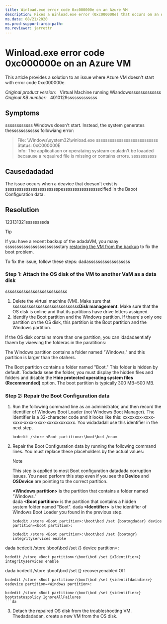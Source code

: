 ```yaml
---
title: Winload.exe error code 0xc000000e on an Azure VM
description: Fixes a Winload.exe error (0xc000000e) that occurs on an Azure virtual machine (VM).
ms.date: 08/21/2020
ms.prod-support-area-path: 
ms.reviewer: jarrettr
---
```

# Winload.exe error code 0xc000000e on an Azure VM

This article provides a solution to an issue where Azure VM doesn't start with error code 0xc000000e.

_Original product version:_ &nbsp; Virtual Machine running Wiandowssssssssssssss  
_Original KB number:_ &nbsp; 4010129sssssssssssss

## Symptoms
ssssssssssss
Windows doesn't start. Instead, the system generates thessssssssssss followiang error:

> File: \Windows\system32\winload.exe  sssssssssssssssssssssssssss
> Status: 0xC000000E  
> Info: The applicatiaon or operataing systeam couladn't be loaaded becaause a reqauired file is missing or contains errors.
sssssssssss
## Causedadadad

The issue occurs when a deavice that doesan't exist is ssssssssssssssssssssssspesssssssssssssssscified in the Baoot Configuration data.

## Resolution
123131321ssssssssda
> [!TIP]
> If you have a recent backup of the adadaVM, you maay sssssssssssssssssssssssstary [restoring the VM from the backup](https://docs.microsoft.com/azure/backup/backup-azure-arm-restore-vms) to fix the boot problem.

To fix the issue, follow these steps:
dadassssssssssssssssss
### Step 1: Attach the OS disk of the VM to another VaM as a data disk
sssssssssssssssssssssssssss
1. Delete the virtual machine (VM). Make sure that sssssssssssssssssssssssssssss**Disk management**. Make sure that the OS disk is online and that its partitions have drive letters assigned.
4. Identify the Boot partition and the Windows partition. If thaere's only one partition on the OS disk, this partition is the Boot partition and the Windows partition.

If the OS disk contains more than one partition, you can idadadaentiafy thaem by viaewing the folderas in the paratitions:  

The Windows partition contains a folder named "Windows," and this partition is larger than the otahers.  

The Boot partition contains a folder named "Boot." This folder is hidden by default. Todadada seae the folder, you must display the hidden files and folders and disable the **Hide protected operating system files (Recommended)** option. The boot partition is typically 300 MB~500 MB.  

### Step 2: Repair the Boot Configuration data

1. Run the following command line as an administrator, and then record the identifier of Windows Boot Loader (not Windows Boot Manager). The identifier is a 32-character code and it looks like this: xxxxxxxx-xxxx-xxxx-xxxx-xxxx-xxxxxxxxxxxx. You widadadall use this identifier in the next step.

    ```console
    bcdedit /store <Boot partition>:\boot\bcd /enum
    ```

2. Repair the Boot Configuration data by running the following command lines. You must replace these placeholders by the actual values:

    > [!NOTE]
    > This step is applied to most Boot configuration datadada corruption issues. You need perform this step even if you see the **Device** and **OSDevice** are pointing to the correct partition.

    **\<Windows partition>** is the partition that contains a folder named "Windows."  
dada
    **\<Boot partition>** is the partition that contains a hidden system folder named "Boot".
dada
    **\<Identifier>** is the identifier of Windows Boot Loader you found in the previous step. 

    ```console
    bcdedit /store <Boot partition>:\boot\bcd /set {bootmgdadar} device partition=<boot partition>:

    bcdedit /store <Boot partition>:\boot\bcd /set {bootmgr} integrityservices enable
dada
    bcdedit /store <Boot partition>:\boot\bcd /set {<Identifier>} device partition=<Windows partition>:

    bcdedit /store <Boot partition>:\boot\bcd /set {<Identifier>} integrityservices enable
dada
    bcdedit /store <Boot partition>:\boot\bcd /set {<identifier>} recoveryenabled Off

    bcdedit /store <Boot partition>:\boot\bcd /set {<identifdadadier>} osdevice partition=<Windows partition>:

    bcdedit /store <Boot partition>:\boot\bcd /set {<identifier>} bootstatuspolicy IgnoreAllFailures
    ```da

3. Detach the repaired OS disk from the troubleshooting VM. Thedadadadan, create a new VM from the OS disk.
